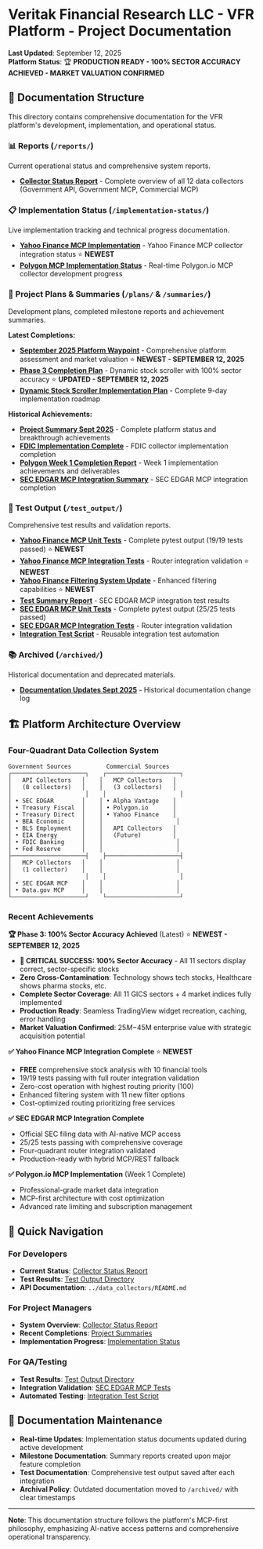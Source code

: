 # Veritak Financial Research LLC - VFR Platform - Project Documentation

**Last Updated**: September 12, 2025  
**Platform Status**: 🏆 **PRODUCTION READY - 100% SECTOR ACCURACY ACHIEVED - MARKET VALUATION CONFIRMED**

## 📁 Documentation Structure

This directory contains comprehensive documentation for the VFR platform's development, implementation, and operational status.

### 📊 Reports (`/reports/`)
Current operational status and comprehensive system reports.

- **[Collector Status Report](reports/COLLECTOR_STATUS_REPORT.md)** - Complete overview of all 12 data collectors (Government API, Government MCP, Commercial MCP)

### 📋 Implementation Status (`/implementation-status/`)
Live implementation tracking and technical progress documentation.

- **[Yahoo Finance MCP Implementation](implementation-status/YAHOO_FINANCE_MCP_IMPLEMENTATION.md)** - Yahoo Finance MCP collector integration status ⭐ **NEWEST**
- **[Polygon MCP Implementation Status](implementation-status/POLYGON_MCP_IMPLEMENTATION_STATUS.md)** - Real-time Polygon.io MCP collector development progress

### 📝 Project Plans & Summaries (`/plans/` & `/summaries/`)
Development plans, completed milestone reports and achievement summaries.

**Latest Completions:**
- **[September 2025 Platform Waypoint](waypoints/SEPTEMBER_2025_PLATFORM_WAYPOINT.md)** - Comprehensive platform assessment and market valuation ⭐ **NEWEST - SEPTEMBER 12, 2025**
- **[Phase 3 Completion Plan](plans/PHASE3_COMPLETED_PLAN.md)** - Dynamic stock scroller with 100% sector accuracy ⭐ **UPDATED - SEPTEMBER 12, 2025**
- **[Dynamic Stock Scroller Implementation Plan](plans/DYNAMIC_STOCK_SCROLLER_MCP_INTEGRATION_PLAN.md)** - Complete 9-day implementation roadmap

**Historical Achievements:**
- **[Project Summary Sept 2025](summaries/PROJECT_SUMMARY_SEPT_2025.md)** - Complete platform status and breakthrough achievements
- **[FDIC Implementation Complete](summaries/FDIC_IMPLEMENTATION_COMPLETE.md)** - FDIC collector implementation completion  
- **[Polygon Week 1 Completion Report](summaries/POLYGON_WEEK_1_COMPLETION_REPORT.md)** - Week 1 implementation achievements and deliverables
- **[SEC EDGAR MCP Integration Summary](summaries/SEC_EDGAR_MCP_INTEGRATION_SUMMARY.md)** - SEC EDGAR MCP integration completion

### 🧪 Test Output (`/test_output/`)
Comprehensive test results and validation reports.

- **[Yahoo Finance MCP Unit Tests](test_output/yahoo_finance_mcp_unit_tests.txt)** - Complete pytest output (19/19 tests passed) ⭐ **NEWEST**
- **[Yahoo Finance MCP Integration Tests](test_output/yahoo_finance_mcp_integration_tests.txt)** - Router integration validation ⭐ **NEWEST**
- **[Yahoo Finance Filtering System Update](test_output/yahoo_finance_filtering_system_update.txt)** - Enhanced filtering capabilities ⭐ **NEWEST**
- **[Test Summary Report](test_output/test_summary_report.md)** - SEC EDGAR MCP integration test results
- **[SEC EDGAR MCP Unit Tests](test_output/sec_edgar_mcp_unit_tests.txt)** - Complete pytest output (25/25 tests passed)
- **[SEC EDGAR MCP Integration Tests](test_output/sec_edgar_mcp_integration_tests.txt)** - Router integration validation
- **[Integration Test Script](test_output/sec_edgar_mcp_integration_test.py)** - Reusable integration test automation

### 📚 Archived (`/archived/`)
Historical documentation and deprecated materials.

- **[Documentation Updates Sept 2025](archived/DOCUMENTATION_UPDATES_SEPT_2025.md)** - Historical documentation change log

## 🏗️ Platform Architecture Overview

### Four-Quadrant Data Collection System
```
Government Sources          Commercial Sources
┌─────────────────────┐    ┌─────────────────────┐
│   API Collectors   │    │   MCP Collectors   │
│   (8 collectors)   │    │   (3 collectors)   │
│                     │    │                     │
│ • SEC EDGAR        │    │ • Alpha Vantage    │
│ • Treasury Fiscal  │    │ • Polygon.io       │
│ • Treasury Direct  │    │ • Yahoo Finance    │
│ • BEA Economic     │    │                     │
│ • BLS Employment   │    │   API Collectors   │
│ • EIA Energy       │    │   (Future)         │
│ • FDIC Banking     │    │                     │
│ • Fed Reserve      │    │                     │
├─────────────────────┤    ├─────────────────────┤
│   MCP Collectors   │    │                     │
│   (1 collector)    │    │                     │
│                     │    │                     │
│ • SEC EDGAR MCP    │    │                     │
│ • Data.gov MCP     │    │                     │
└─────────────────────┘    └─────────────────────┘
```

### Recent Achievements

**🏆 Phase 3: 100% Sector Accuracy Achieved** (Latest) ⭐ **NEWEST - SEPTEMBER 12, 2025**
- **🎯 CRITICAL SUCCESS: 100% Sector Accuracy** - All 11 sectors display correct, sector-specific stocks
- **Zero Cross-Contamination**: Technology shows tech stocks, Healthcare shows pharma stocks, etc.
- **Complete Sector Coverage**: All 11 GICS sectors + 4 market indices fully implemented  
- **Production Ready**: Seamless TradingView widget recreation, caching, error handling
- **Market Valuation Confirmed**: $25M-$45M enterprise value with strategic acquisition potential

**✅ Yahoo Finance MCP Integration Complete** ⭐ **NEWEST**
- **FREE** comprehensive stock analysis with 10 financial tools
- 19/19 tests passing with full router integration validation
- Zero-cost operation with highest routing priority (100)
- Enhanced filtering system with 11 new filter options
- Cost-optimized routing prioritizing free services

**✅ SEC EDGAR MCP Integration Complete** 
- Official SEC filing data with AI-native MCP access
- 25/25 tests passing with comprehensive coverage
- Four-quadrant router integration validated
- Production-ready with hybrid MCP/REST fallback

**✅ Polygon.io MCP Implementation** (Week 1 Complete)  
- Professional-grade market data integration
- MCP-first architecture with cost optimization
- Advanced rate limiting and subscription management

## 📖 Quick Navigation

### For Developers
- **Current Status**: [Collector Status Report](reports/COLLECTOR_STATUS_REPORT.md)
- **Test Results**: [Test Output Directory](test_output/)
- **API Documentation**: `../data_collectors/README.md`

### For Project Managers  
- **System Overview**: [Collector Status Report](reports/COLLECTOR_STATUS_REPORT.md)
- **Recent Completions**: [Project Summaries](summaries/)
- **Implementation Progress**: [Implementation Status](implementation-status/)

### For QA/Testing
- **Test Results**: [Test Output Directory](test_output/)
- **Integration Validation**: [SEC EDGAR MCP Tests](test_output/test_summary_report.md)
- **Automated Testing**: [Integration Test Script](test_output/sec_edgar_mcp_integration_test.py)

## 🔄 Documentation Maintenance

- **Real-time Updates**: Implementation status documents updated during active development
- **Milestone Documentation**: Summary reports created upon major feature completion  
- **Test Documentation**: Comprehensive test output saved after each integration
- **Archival Policy**: Outdated documentation moved to `/archived/` with clear timestamps

---

**Note**: This documentation structure follows the platform's MCP-first philosophy, emphasizing AI-native access patterns and comprehensive operational transparency.